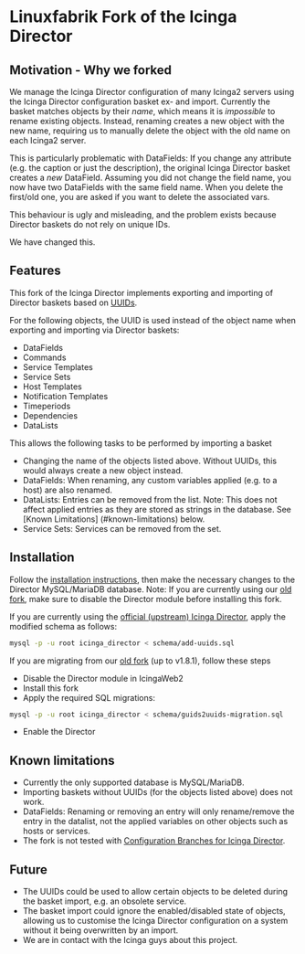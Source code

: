# Linuxfabrik Fork of the Icinga Director

## Motivation - Why we forked

We manage the Icinga Director configuration of many Icinga2 servers using the Icinga Director configuration basket ex- and import. Currently the basket matches objects by their _name_, which means it is _impossible_ to rename existing objects. Instead, renaming creates a new object with the new name, requiring us to manually delete the object with the old name on each Icinga2 server.

This is particularly problematic with DataFields: If you change any attribute (e.g. the caption or just the description), the original Icinga Director basket creates a _new_ DataField. Assuming you did not change the field name, you now have two DataFields with the same field name. When you delete the first/old one, you are asked if you want to delete the associated vars.

This behaviour is ugly and misleading, and the problem exists because Director baskets do not rely on unique IDs.

We have changed this.


## Features

This fork of the Icinga Director implements exporting and importing of Director baskets based on [UUIDs](https://en.wikipedia.org/wiki/Universally_unique_identifier).

For the following objects, the UUID is used instead of the object name when exporting and importing via Director baskets:

* DataFields
* Commands
* Service Templates
* Service Sets
* Host Templates
* Notification Templates
* Timeperiods
* Dependencies
* DataLists

This allows the following tasks to be performed by importing a basket

* Changing the name of the objects listed above. Without UUIDs, this would always create a new object instead.
* DataFields: When renaming, any custom variables applied (e.g. to a host) are also renamed.
* DataLists: Entries can be removed from the list. Note: This does not affect applied entries as they are stored as strings in the database. See [Known Limitations] (#known-limitations) below.
* Service Sets: Services can be removed from the set.


## Installation

Follow the [installation instructions](doc/02-Installation.md.d/From-Source.md), then make the necessary changes to the Director MySQL/MariaDB database. Note: If you are currently using our [old fork](https://git.linuxfabrik.ch/linuxfabrik/icingaweb2-module-director), make sure to disable the Director module before installing this fork.

If you are currently using the [official (upstream) Icinga Director](https://github.com/Icinga/icingaweb2-module-director), apply the modified schema as follows:
```bash
mysql -p -u root icinga_director < schema/add-uuids.sql
```

If you are migrating from our [old fork](https://git.linuxfabrik.ch/linuxfabrik/icingaweb2-module-director) (up to v1.8.1), follow these steps
* Disable the Director module in IcingaWeb2
* Install this fork
* Apply the required SQL migrations:
```bash
mysql -p -u root icinga_director < schema/guids2uuids-migration.sql
```
* Enable the Director


## Known limitations

* Currently the only supported database is MySQL/MariaDB.
* Importing baskets without UUIDs (for the objects listed above) does not work.
* DataFields: Renaming or removing an entry will only rename/remove the entry in the datalist, not the applied variables on other objects such as hosts or services.
* The fork is not tested with [Configuration Branches for Icinga Director](https://icinga.com/docs/icinga-director-branches/latest/).


## Future

* The UUIDs could be used to allow certain objects to be deleted during the basket import, e.g. an obsolete service.
* The basket import could ignore the enabled/disabled state of objects, allowing us to customise the Icinga Director configuration on a system without it being overwritten by an import.
* We are in contact with the Icinga guys about this project.

